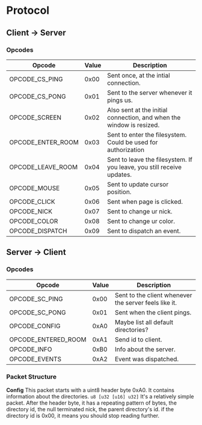 # Protocol
## Client -> Server
### Opcodes
| Opcode               | Value  | Description               |
|----------------------|--------|---------------------------|
| OPCODE_CS_PING       | 0x00   | Sent once, at the intial connection. |
| OPCODE_CS_PONG       | 0x01   | Sent to the server whenever it pings us. |
| OPCODE_SCREEN        | 0x02   | Also sent at the initial connection, and when the window is resized. |
| OPCODE_ENTER_ROOM    | 0x03   | Sent to enter the filesystem. Could be used for authorization |
| OPCODE_LEAVE_ROOM    | 0x04   | Sent to leave the filesystem. If you leave, you still receive updates. |
| OPCODE_MOUSE         | 0x05   | Sent to update cursor position. |
| OPCODE_CLICK         | 0x06   | Sent when page is clicked. |
| OPCODE_NICK          | 0x07   | Sent to change ur nick. |
| OPCODE_COLOR         | 0x08   | Sent to change ur color. |
| OPCODE_DISPATCH      | 0x09   | Sent to dispatch an event. |

## Server -> Client
### Opcodes
| Opcode               | Value  | Description               |
|----------------------|--------|---------------------------|
| OPCODE_SC_PING       | 0x00   | Sent to the client whenever the server feels like it. |
| OPCODE_SC_PONG       | 0x01   | Sent when the client pings. |
| OPCODE_CONFIG | 0xA0 | Maybe list all default directories? |
| OPCODE_ENTERED_ROOM | 0xA1 | Send id to client. |
| OPCODE_INFO | 0xB0 | Info about the server. |
| OPCODE_EVENTS | 0xA2 | Event was dispatched. |

### Packet Structure
**Config**
This packet starts with a uint8 header byte 0xA0. It contains information about the directories.
`u8 [u32 [u16] u32]`
It's a relatively simple packet. After the header byte, it has a repeating pattern of bytes, the directory id, the null terminated nick, the parent directory's id. if the directory id is 0x00, it means you should stop reading further.
